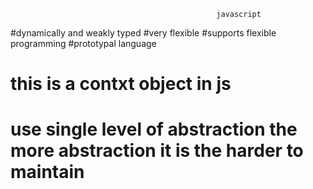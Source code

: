                                                   javascript

#dynamically and weakly typed
#very flexible
#supports flexible programming
#prototypal language

# this is a contxt object in js
# use single level of abstraction the more abstraction it is the harder to maintain
